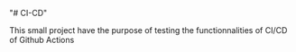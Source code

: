 "# CI-CD" 

This small project have the purpose of testing the functionnalities of CI/CD of Github Actions
